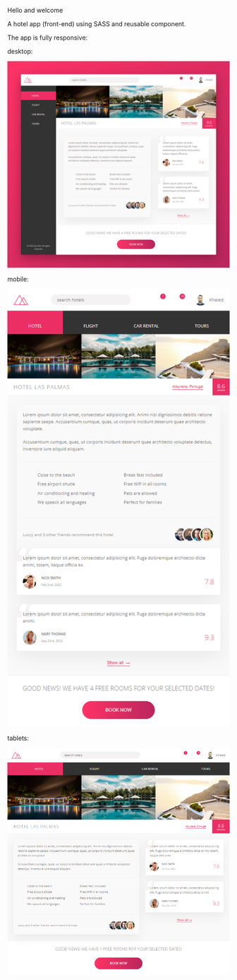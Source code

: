 Hello and welcome 

A hotel app (front-end) using SASS and reusable component.


The app is fully responsive:

desktop:

![Screenshot](desktop.png)

mobile:

![Screenshot](mobile.png)

tablets:

![Screenshot](tablets.png)